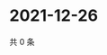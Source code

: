 # 2021-12-26

共 0 条

<!-- BEGIN WEIBO -->
<!-- 最后更新时间 Sun Dec 26 2021 17:14:50 GMT+0800 (China Standard Time) -->

<!-- END WEIBO -->

